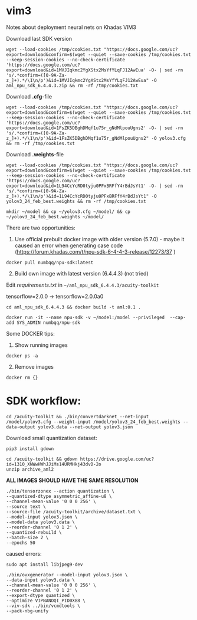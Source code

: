 # vim3
Notes about deployment neural nets on Khadas VIM3 

Download last SDK version 
```
wget --load-cookies /tmp/cookies.txt "https://docs.google.com/uc?export=download&confirm=$(wget --quiet --save-cookies /tmp/cookies.txt --keep-session-cookies --no-check-certificate 'https://docs.google.com/uc?export=download&id=1MVJIqkmc2YgXStx2MsYfYLqFJ12AwEua' -O- | sed -rn 's/.*confirm=([0-9A-Za-z_]+).*/\1\n/p')&id=1MVJIqkmc2YgXStx2MsYfYLqFJ12AwEua" -O aml_npu_sdk_6.4.4.3.zip && rm -rf /tmp/cookies.txt
```


Download **.cfg**-file
```
wget --load-cookies /tmp/cookies.txt "https://docs.google.com/uc?export=download&confirm=$(wget --quiet --save-cookies /tmp/cookies.txt --keep-session-cookies --no-check-certificate 'https://docs.google.com/uc?export=download&id=1FsZK5DBghDMqf1u75r_gNdMlpouUgns2' -O- | sed -rn 's/.*confirm=([0-9A-Za-z_]+).*/\1\n/p')&id=1FsZK5DBghDMqf1u75r_gNdMlpouUgns2" -O yolov3.cfg && rm -rf /tmp/cookies.txt 
```

Download **.weights**-file
```
wget --load-cookies /tmp/cookies.txt "https://docs.google.com/uc?export=download&confirm=$(wget --quiet --save-cookies /tmp/cookies.txt --keep-session-cookies --no-check-certificate 'https://docs.google.com/uc?export=download&id=1L94CcYcRD0tyju0PFxBRFfY4rBdJsYt1' -O- | sed -rn 's/.*confirm=([0-9A-Za-z_]+).*/\1\n/p')&id=1L94CcYcRD0tyju0PFxBRFfY4rBdJsYt1" -O yolov3_24_feb_best.weights && rm -rf /tmp/cookies.txt 
```
```
mkdir ~/model && cp ~/yolov3.cfg ~/model/ && cp ~/yolov3_24_feb_best.weights ~/model/
```

There are two opportunities:
1. Use official prebuilt docker image with older version (5.7.0) - maybe it caused an error when generating case code (https://forum.khadas.com/t/npu-sdk-6-4-4-3-release/12273/37
)
```
docker pull numbqq/npu-sdk:latest
```

2. Build own image with latest version (6.4.4.3) (not tried)

Edit *requirements.txt* in ```~/aml_npu_sdk_6.4.4.3/acuity-toolkit``` 

tensorflow=2.0.0 -> tensorflow=2.0.0a0

```
cd aml_npu_sdk_6.4.4.3 && docker build -t aml:0.1 .
```
```
docker run -it --name npu-sdk -v ~/model:/model --privileged  --cap-add SYS_ADMIN numbqq/npu-sdk
```

Some DOCKER tips:
1. Show running images 
```
docker ps -a 
```
2. Remove images
```
docker rm {}
```


# SDK workflow:

```
cd /acuity-toolkit && ./bin/convertdarknet --net-input /model/yolov3.cfg --weight-input /model/yolov3_24_feb_best.weights --data-output yolov3.data --net-output yolov3.json
```

Download small quantization dataset:
```
pip3 install gdown

cd /acuity-toolkit && gdown https://drive.google.com/uc?id=1310_XNWwHWhJJiMs14URMHkj43dvD-2o
unzip archive_aml2
```
**ALL IMAGES SHOULD HAVE THE SAME RESOLUTION**

```
./bin/tensorzonex --action quantization \
--quantized-dtype asymmetric_affine-u8 \
--channel-mean-value '0 0 0 256' \
--source text \
--source-file /acuity-toolkit/archive/dataset.txt \
--model-input yolov3.json \
--model-data yolov3.data \
--reorder-channel '0 1 2' \
--quantized-rebuild \
--batch-size 2 \
--epochs 50
```

caused errors:
```
sudo apt install libjpeg9-dev
```
```
./bin/ovxgenerator --model-input yolov3.json \
--data-input yolov3.data \
--channel-mean-value '0 0 0 256' \
--reorder-channel '0 1 2' \
--export-dtype quantized \
--optimize VIPNANOQI_PID0X88 \
--viv-sdk ../bin/vcmdtools \
--pack-nbg-unify
```
